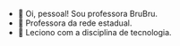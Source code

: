 - 👋 Oi, pessoal! Sou  professora BruBru.
- 👀 Professora da rede estadual.
- 🌱 Leciono com a disciplina de tecnologia.
